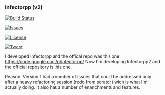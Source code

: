 ### Infectorpp (v2) 

[![Build Status](https://travis-ci.org/Darelbi/Infectorpp.svg?branch=master)](https://travis-ci.org/Darelbi/Infectorpp2)

[![Issues](https://img.shields.io/github/issues/Darelbi/Infectorpp2.svg)](https://github.com/Darelbi/Infectorpp2/issues)

[![License](https://img.shields.io/badge/license-MIT-blue.svg)](https://github.com/Darelbi/Infectorpp2/blob/master/LICENSE.md)

[![Tweet](https://img.shields.io/twitter/url/https/github.com/Darelbi/Infectorpp2.svg?style=social)](http://ctt.ec/a8OEe)

I developed Infectorpp and the offical repo was this one: https://code.google.com/p/infectorpp/
Now I'm developing Infectorpp2 and the official repository is this one. 

Reason:
Version 1 had a number of issues that could be addressed only after a heavy refactoring session (redo from scratch) wich is what I'm actually doing. It also has a number of enanchments and features.
